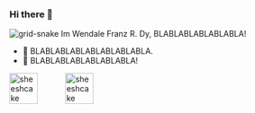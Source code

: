 ### Hi there 👋


<!-- **wendale1231/wendale1231** is a ✨ _special_ ✨ repository because its `README.md` (this file) appears on your GitHub profile. -->
![grid-snake](https://user-images.githubusercontent.com/94220731/198875879-db8010bf-01c8-4f34-98c7-3dd8a0a6e734.svg)
Im Wendale Franz R. Dy, BLABLABLABLABLABLA! 


- 🔭 BLABLABLABLABLABLABLABLA.
- 🌱 BLABLABLABLABLABLABLA!
<!-- - 🤔 I’m looking for help with someone who can help me. :) -->
<!-- - ⚡ Fun fact: im dumb -->

<div style="display: inline-flex">
  <img style="width: 50%" src="https://github-readme-stats.vercel.app/api/top-langs/?username=sheeshcake&layout=compact&hide=html" alt="sheeshcake" />
  <img style="width: 50%" src="https://github-readme-stats.vercel.app/api?username=sheeshcake&show_icons=true" alt="sheeshcake" />
</div>
